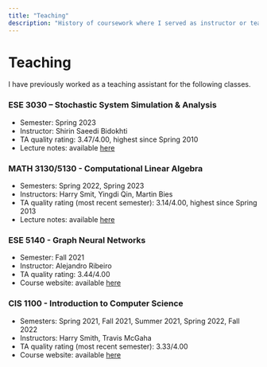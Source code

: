 ```yaml
---
title: "Teaching"
description: "History of coursework where I served as instructor or teaching assistant"
---
```


# Teaching

I have previously worked as a teaching assistant for the following classes.

### ESE 3030 – Stochastic System Simulation & Analysis
  - Semester: Spring 2023
  - Instructor: Shirin Saeedi Bidokhti 
  - TA quality rating: 3.47/4.00, highest since Spring 2010
  - Lecture notes: available [here](https://enzobergamo.com/ESE3030_Lecture_Notes.pdf)

### MATH 3130/5130 - Computational Linear Algebra
- Semesters: Spring 2022, Spring 2023
- Instructors: Harry Smit, Yingdi Qin, Martin Bies
- TA quality rating (most recent semester): 3.14/4.00, highest since Spring 2013
- Lecture notes: available [here](https://martinbies.github.io/teaching/)

### ESE 5140 - Graph Neural Networks
- Semester: Fall 2021
- Instructor: Alejandro Ribeiro
- TA quality rating: 3.44/4.00
- Course website: available [here](https://gnn.seas.upenn.edu)

### CIS 1100 - Introduction to Computer Science
- Semesters: Spring 2021, Fall 2021, Summer 2021, Spring 2022, Fall 2022
- Instructors: Harry Smith, Travis McGaha
- TA quality rating (most recent semester): 3.33/4.00
- Course website: available [here](https://www.cis.upenn.edu/~cis110/current/)

